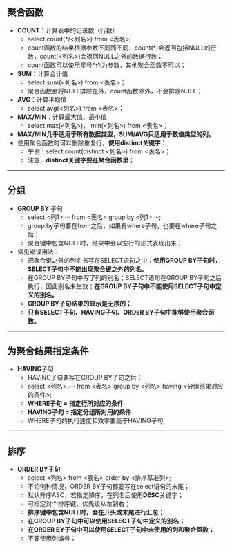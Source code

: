 ## 聚合函数
* **COUNT**：计算表中的记录数（行数）
    - select count(*/<列名>) from <表名>;
    - count函数的结果根据参数不同而不同，count(*)会返回包括NULL的行数，count(<列名>)会返回NULL之外的数据行数；
    - count函数可以使用星号*作为参数，其他聚合函数不可以；
* **SUM**：计算合计值
    - select sum(<列名>) from <表名>；
    - 聚合函数会将NULL排除在外，count函数除外，不会排除NULL；
* **AVG**：计算平均值
    - select avg(<列名>) from <表名>；
* **MAX/MIN**：计算最大值、最小值
    - select max(<列名>)， min(<列名>) from <表名>；
* **MAX/MIN几乎适用于所有数据类型，SUM/AVG只适用于数值类型的列。**
* 使用聚合函数时可以删除重复行，**使用distinct关键字：**
     - 举例：select count(distinct <列名>) from <表名>； 
     - 注意，**distinct关键字要在聚合函数里**；
----
## 分组
* **GROUP BY** 子句
    - select <列1> ··· from <表名> group by <列1> ···;
    - group by子句要在from之后，如果有where子句，也要在where子句之后；
    - 聚合键中包含NULL时，结果中会以空行的形式表现出来；
* 常见错误用法：
    - 把聚合键之外的列名书写在SELECT语句之中；**使用GROUP BY子句时，SELECT子句中不能出现聚合键之外的列名。**
    - 在GROUP BY子句中写了列的别名；SELECT语句在GROUP BY子句之后执行，因此别名未生效；**在GROUP BY子句中不能使用SELECT子句中定义的别名。**
    - **GROUP BY子句结果的显示是无序的；**
    - **只有SELECT子句、HAVING子句、ORDER BY子句中能够使用聚合函数。**
----
## 为聚合结果指定条件
* **HAVING**子句
    - HAVING子句要写在GROUP BY子句之后；
    - select <列名>，··· from <表名> group by <列名> having <分组结果对应的条件>;
    - **WHERE子句 = 指定行所对应的条件**
    - **HAVING子句 = 指定分组所对用的条件**
    - WHERE子句的执行速度和效率要高于HAVING子句
----
## 排序
* **ORDER BY子句**
    * select <列名> from <表名> order by <排序基准列>;
    * 不论何种情况，ORDER BY子句都要写在select语句的末尾；
    * 默认升序ASC，若指定降序，在列名后使用**DESC**关键字；
    * 可指定对个排序键，优先级从左到右；
    * **排序键中包含NULL时，会在开头或末尾进行汇总；**
    * **在GROUP BY子句中可以使用SELECT子句中定义的别名；**
    * **在ORDER BY子句中可以使用SELECT子句中未使用的列和聚合函数；**
    * 不要使用列编号；